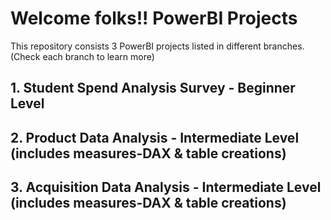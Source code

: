 # Welcome folks!! PowerBI Projects

This repository consists 3 PowerBI projects listed in different branches. (Check each branch to learn more)
## 1. Student Spend Analysis Survey - Beginner Level
## 2. Product Data Analysis - Intermediate Level (includes measures-DAX & table creations)
## 3. Acquisition Data Analysis - Intermediate Level (includes measures-DAX & table creations)


